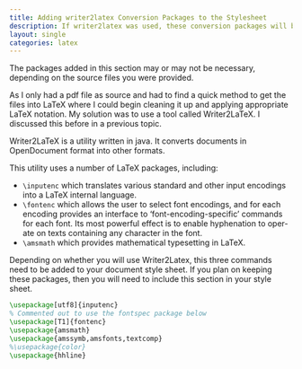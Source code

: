 ```yaml
---
title: Adding writer2latex Conversion Packages to the Stylesheet
description: If writer2latex was used, these conversion packages will be included in the stylesheet
layout: single
categories: latex
---
```

The packages added in this section may or may not be necessary, depending on the source files you were provided.

As I only had a pdf file as source and had to find a quick method to get the files into LaTeX where I could begin cleaning it up and applying appropriate LaTeX notation. My solution was to use a tool called Writer2LaTeX. I discussed this before in a previous topic.

Writer2LaTeX is a utility written in java. It converts documents in OpenDocument format into other formats.

This utility uses a number of LaTeX packages, including:

  * `\inputenc` which trans­lates var­i­ous stan­dard and other in­put en­cod­ings into a LaTeX in­ter­nal lan­guage.
  * `\fontenc` which al­lows the user to se­lect font en­cod­ings, and for each en­cod­ing pro­vides an in­ter­face to ‘font-en­cod­ing-spe­cific’ com­mands for each font. Its most pow­er­ful ef­fect is to en­able hy­phen­ation to op­er­ate on texts con­tain­ing any char­ac­ter in the font.
  * `\amsmath` which provides math­e­mat­i­cal type­set­ting in LaTeX.

Depending on whether you will use Writer2Latex, this three commands need to be added to your document style sheet. If you plan on keeping these packages, then you will need to include this section in your style sheet.

```latex
\usepackage[utf8]{inputenc}   
% Commented out to use the fontspec package below
\usepackage[T1]{fontenc}
\usepackage{amsmath}
\usepackage{amssymb,amsfonts,textcomp}
%\usepackage{color}
\usepackage{hhline}
```
